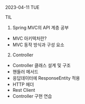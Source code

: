 2023-04-11 TUE

TIL

  1. Spring MVC의 API 계층 공부
  - MVC 아키텍처란?
  - MVC 동작 방식과 구성 요소
  2. Controller
  - Controller 클래스 설계 및 구조
  - 핸들러 메서드
  - 응답데이터에 ResponseEntity 적용
  - HTTP 헤더
  - Rest Client
  - Controller 구현 연습
